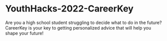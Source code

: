 # YouthHacks-2022-CareerKey
Are you a high school student struggling to decide what to do in the future? CareerKey is your key to getting personalized advice that will help you shape your future!

